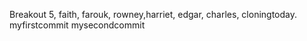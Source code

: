 Breakout 5, faith, farouk, rowney,harriet, edgar, charles, cloningtoday.
myfirstcommit
mysecondcommit